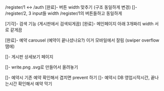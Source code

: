 /register/1 <-> /auth
[완료]- 버튼 width 맞추기 (구조 동일하게 변경)
[]- /register/2, 3 input들 width /register/1의 버튼들하고 동일하게

[기각]- 검색 기능 (게시판에서 검색되게끔)
[완료]- 메인페이지 아래 3개짜리 width 서로 같게끔

[완료]- 예약 carousel (예약이 끝나셨나요?) 이거 모바일에서 잘림 (swiper overflow 땜에)

[]- 게시판 상세보기 페이지

[]- write.png .svg로 만들어서 올려놓기

[]- 예약시 기존 예약 확인해서 겹치면 prevent 하기
[]- 예약시 DB 영업시작시간, 끝나는시간 확인해서 예약 막기

